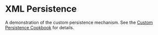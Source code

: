 XML Persistence
===============

A demonstration of the custom persistence mechanism. See the [Custom Persistence Cookbook](http://confluence.jetbrains.com/display/MPSD20183/Custom+Persistence+Cookbook) for details.